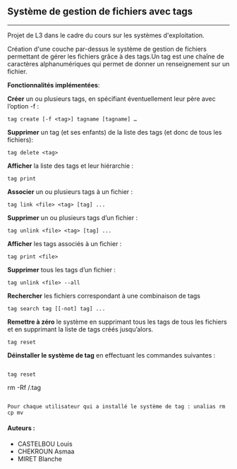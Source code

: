 ## Système de gestion de fichiers avec tags
___

Projet de L3 dans le cadre du cours sur les systèmes d'exploitation.

Création d'une couche par-dessus le système de gestion de fichiers permettant de gérer les fichiers grâce à des tags.Un tag est une chaîne de caractères alphanumériques qui permet de donner un renseignement sur un fichier.

**Fonctionnalités implémentées**:

**Créer** un ou plusieurs tags, en spécifiant éventuellement leur père avec l’option -f :
```
tag create [-f <tag>] tagname [tagname] …
```

**Supprimer** un tag (et ses enfants) de la liste des tags (et donc de tous les fichiers):
```
tag delete <tag>
```

**Afficher** la liste des tags et leur hiérarchie :
```
tag print
```

**Associer** un ou plusieurs tags à un fichier :
```
tag link <file> <tag> [tag] ...
```

**Supprimer** un ou plusieurs tags d’un fichier :
```
tag unlink <file> <tag> [tag] ...
```

**Afficher** les tags associés à un fichier :
```
tag print <file>
```

**Supprimer** tous les tags d’un fichier :
```
tag unlink <file> --all
```

**Rechercher** les fichiers correspondant à une combinaison de tags
```
tag search tag [[-not] tag] ...
```

**Remettre à zéro** le système en supprimant tous les tags de tous les fichiers et en supprimant la liste de tags créés jusqu’alors.
```
tag reset
```

**Déinstaller le système de tag** en effectuant les commandes suivantes : 
```

tag reset
```

rm -Rf /.tag
```

Pour chaque utilisateur qui a installé le système de tag : unalias rm cp mv
```


#### Auteurs :

- CASTELBOU Louis
- CHEKROUN Asmaa
- MIRET Blanche
